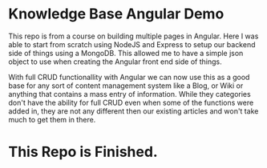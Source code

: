 # Knowledge Base Angular Demo

This repo is from a course on building multiple pages in Angular.  Here I was
able to start from scratch using NodeJS and Express to setup our backend side of
things using a MongoDB.  This allowed me to have a simple json object to use
when creating the Angular front end side of things.

With full CRUD functionallity with Angular we can now use this as a good base
for any sort of content management system like a Blog, or Wiki or anything that
contains a mass entry of information.  While they categories don't have the
ability for full CRUD even when some of the functions were added in, they are
not any different then our existing articles and won't take much to get them in
there.

# This Repo is Finished.

